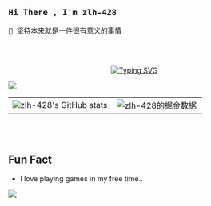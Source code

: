 <h3><samp> Hi There , I'm zlh-428 </samp></h3>

<samp>
    🌱 坚持本来就是一件很有意义的事情
</samp>

<br><br>

<div align="center">
  <a href="https://blog.sunguoqi.com/">
    <img src="https://readme-typing-svg.demolab.com?font=Fira+Code&pause=1000&width=435&lines=console.logn(%22Hello%2C%20World%22);zlh-428&center=true&size=27" alt="Typing SVG" />
  </a>
</div>

<img src="https://cdn.jsdelivr.net/gh/sun0225SUN/sun0225SUN/assets/images/coding.gif" /><br>

<table border=0>
  <tr>
    <td><img src="https://github-readme-stats.vercel.app/api?username=zlh-428&show_icons=true&count_private=true&theme=vue-light&hide_border=true" alt="zlh-428's GitHub stats" style="zoom:100%;" align="left"/></td>
    <td><img src="https://stats.justsong.cn/api/juejin?id=2604107146988568" alt="zlh-428的掘金数据" style="zoom:100%;" align="left"/></td>
  </tr>
</table>

<br><br>

## Fun Fact

- I love playing games in my free time..

<img src="https://github-readme-stats.vercel.app/api/top-langs/?username=zlh-428&layout=compact&theme=radical" /><br>
